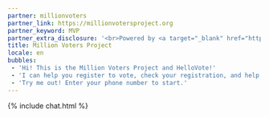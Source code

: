 ```yaml
---
partner: millionvoters
partner_link: https://millionvotersproject.org
partner_keyword: MVP
partner_extra_disclosure: '<br>Powered by <a target="_blank" href="http://presente.org">Presente</a>.'
title: Million Voters Project
locale: en
bubbles:
 - 'Hi! This is the Million Voters Project and HelloVote!'
 - 'I can help you register to vote, check your registration, and help your friends register.'
 - 'Try me out! Enter your phone number to start.'
---
```

{% include chat.html %}
